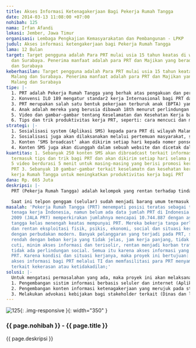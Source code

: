 ```yaml
---
title: Akses Informasi Ketenagakerjaan Bagi Pekerja Rumah Tangga
date: 2014-03-13 11:08:00 +07:00
nohibah: 125
nama: Irfan Afandi
lokasi: Jember, Jawa Timur
organisasi: Lembaga Pengkajian Kemasyarakatan dan Pembangunan - LPKP
judul: Akses informasi ketengakerjaan bagi Pekerja Rumah Tangga
lama: 12 Bulan
target: Target pengguna adalah Para PRT mulai usia 15 tahun keatas di wilayah Malang
  dan Surabaya. Penerima manfaat adalah para PRT dan Majikan yang berada di Malang
  dan Surabaya
keberhasilan: Target pengguna adalah Para PRT mulai usia 15 tahun keatas di wilayah
  Malang dan Surabaya. Penerima manfaat adalah para PRT dan Majikan yang berada di
  Malang dan Surabaya
tipe: |-
  1. PRT adalah Pekerja Rumah Tangga yang berhak atas pengakuan dan perlindungan seperti pekerja formal lainnya di Indonesia (120 karakter)
  2. Konvensi ILO 189 mengatur standar2 kerja Internasional bagi PRT dan pengakuan hak2 sebagai pekerja dan perlindungan sosial (123 karakter)
  3. PRT merupakan salah satu bentuk pekerjaan terburuk anak (BPTA) yang dilarang menurut UU No.1 tahun 2000 (103 karakter)
  4. Anak adalah mereka yang berusia dibawah 18th menurut perlindungan anak UU No. 23/2002 dan berhak mendapatkan pendidikan yg layak (129 karakter)
  5. Video dan gambar-gambar tentang Keselamatan dan Kesehatan Kerja bagi PRT
  6. Tips dan trik produktivitas kerja PRT, seperti: cara mencuci dan menyetrika yang benar, dll.
strategi: |-
  1. Sosialisasi system (Aplikasi SMS) kepada para PRT di wilayah Malang dan Surabaya agar mereka mendaftarkan nomer ponselnya pada system. Sosialisasi dilaksanakan melalui berbagai cara, seperti: pembuatan dan penyebaran brosur yang berisi manfaat dan tata cara registrasi serta SMS keluhan, pemasangan poster dan promosi melalui online dan media social (facebook, twitter).
  2. Sosialisasi juga akan dilaksanakan melalui pertemuan masyarakat, seperti PKK, keagamaan dan kepemudaan serta di pusat-pusat perbelanjaan dan sekolah dimana peluang bertemu dengan komunitas PRT bisa terlaksana. Keberadaan tukang sayur juga akan dimanfaatkan.
  3. Konten ‘SMS broadcast’ akan dikirim setiap hari kepada nomer ponsel yang sudah teregistrasi. Sebanyak 250 konten SMS akan diterima ponsel PRT secara gratis. Sistem akan terhubung dengan twitter agar lebih murah.
  4. Konten SMS juga akan diunggah dalam sebuah website dan dicetak dalam brosur termasuk penjelasan atas konten yang dimaksud.
kuantitas: 1. Sebanyak 250 konten SMS akan dibroadcast terkait informasi ketenagakerjaan
  termasuk tips dan trik bagi PRT dan akan dikirim setiap hari selama proyek; 2. Sekitar
  5 video berdurasi 5 menit untuk masing-masing yang berisi promosi kerja layak bagi
  PRT 3. Sebanyak 10 gambar-gambar terkait keselamatn dan kesehatan kerja dalam lingkungan
  kerja Rumah Tangga untuk meningkatkan produktivitas kerja bagi PRT
dana: Rp. 665 Juta
deskripsi: |-
  PRT (Pekerja Rumah Tangga) adalah kelompok yang rentan terhadap tindak kekerasan, diskriminasi dan ketidakadilan karena keterbatasan terhadap akses informasi. Situasi dan kondisi kerja PRT di Indonesia tidak jelas karena belum ada peraturan atau UU yang menjadi rujukan perlindungan PRT dan tidak adanya pengakuan sebagai pekerja seperti pekerja formal lainnya. Sampai saat ini, belum ada lembaga resmi yang dapat menyediakan informasi dan menerima keluhan terkait isu ketenagakerjaan bagi para PRT. Meski standar ketenagakerjaan Internasional PRT telah diadopsi sebagai Konvensi (ILO No. 189 tentang kerja layak bagi PRT) pada Juni 2011, Pemerintah Indonesia masih belum meratifikasi konvensi tersebut atau menyusun UU/peraturan-nya, karenanya informasi tentang kerja layak termasuk norma kerja bagi PRT di Indonesia masih sangat terbatas.

  Saat ini telpon genggam (selular) sudah menjadi barang umum termasuk para PRT bahkan banyak yang menggunakan Smartphone. Untuk mengoptimalkan manfaat seluler, proyek ini akan membangun model Aplikasi SMS untuk PRT yang meliputi pengembangan sistim berbasis seluler dan internet dan produksi konten informasi. Sistim tersebut nantinya dapat melakukan ‘SMS broadcast’ terkait informasi ketenagakerjaan dan hukum bagi PRT serta informasi penting dalam upaya meningkatkan keahlian dan kompetensi PRT, (2) Menerima ‘SMS keluhan’ dari PRT dan (3) ‘menu khusus’ yang menyediakan informasi ketenagakerjaan bagi PRT yang dapat diunduh bagi kepentingan PRT.
masalah: 'Pekerja Rumah Tangga (PRT) menempati posisi teratas sebagai tujuan migrasi
  tenaga kerja Indonesia, namun belum ada data jumlah PRT di Indonesia. Rapid assessment
  2009 (JALA PRT) memperkirakan jumlahnya mencapai 10.744.887 dengan asumsi 67% rumah
  tangga kelas menengah keatas mempunyai PRT. Mereka bekerja tanpa perlindungan normatif
  dan rentan eksploitasi fisik, psikis, ekonomi, social dan situasi kerja yang lekat
  dengan perbudakan modern. Banyak pelanggaran yang terjadi pada PRT, seperti upah
  rendah dengan beban kerja yang tidak jelas, jam kerja panjang, tidak ada libur atau
  cuti, minim akses informasi dan terisolir, rentan menjadi korban trafficking dan
  tidak ada perlindungan social. Semua itu karena akses informasi yang terbatas bagi
  PRT. Karena kondisi dan situasi kerjanya, maka proyek ini bertujuan: Meningkatkan
  akses informasi bagi PRT melalui TI dan memfasilitasi para PRT menyampaikan keluhan
  terkait kekerasan atau ketidakadilan;'
solusi: |-
  Untuk mengatasi permasalahan yang ada, maka proyek ini akan melaksanakan kegiatan sebagai berikut:
  1. Pengembangan sistim informasi berbasis seluler dan internet (Aplikasi SMS) yang menyediakan fasilitas SMS broadcast dan menu khusus terkait informasi ketenagakerjaan bagi PRT termasuk SMS Keluhan bagi PRT;
  2. Pengembangan konten informasi ketenagakerjaan yang merujuk pada standar kerja Internasional bagi PRT (Konvensi ILO No. 189 tentang kerja layak bagi PRT) dan pertauran perundangan yang sudah ada, seperti UU ketengakerjaan, UU kebebasan berserikat, UU Perlindungan Anak dan sebagainya;
  3. Melakukan advokasi kebijakan bagi stakeholder terkait (Dinas dan lembaga rujukan) dan pengorganisasian dan pemberdayaan PRT melalui sosialisasi pemanfaatan dan tata cara penggunaan sistim tersebut kepada para PRT di Malang dan Surabaya.
---
```


![125](/static/img/hibahcms/125.png){: .img-responsive }{: width="350" }

### {{ page.nohibah }} - {{ page.title }}

{{ page.deskripsi }}
